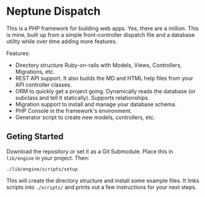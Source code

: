 # Neptune Dispatch

This is a PHP framework for building web apps. Yes, there are a million. This is mine, built up from a simple front-controller dispatch file and a database utility while over time adding more features.

Features:
- Directory structure Ruby-on-rails with Models, Views, Controllers, Migrations, etc.
- REST API support. It also builds the MD and HTML help files from your API controller classes.
- ORM to quickly get a project going. Dynamically reads the database (or subclass and tell it statically). Supports relationships.
- Migration support to install and manage your database schema.
- PHP Console in the framework's environment.
- Generator script to create new models, controllers, etc.

## Geting Started

Download the repository or set it as a Git Submodule. Place this in `lib/engine` in your project. Then:

`./lib/engine/scripts/setup`

This will create the directory structure and install some example files. It links scripts into `./scripts/` and prints out a few instructions for your next steps.


